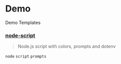 # Demo

Demo Templates

### [node-script](templates/node-script)

> Node.js script with colors, prompts and dotenv

`node` `script` `prompts`
